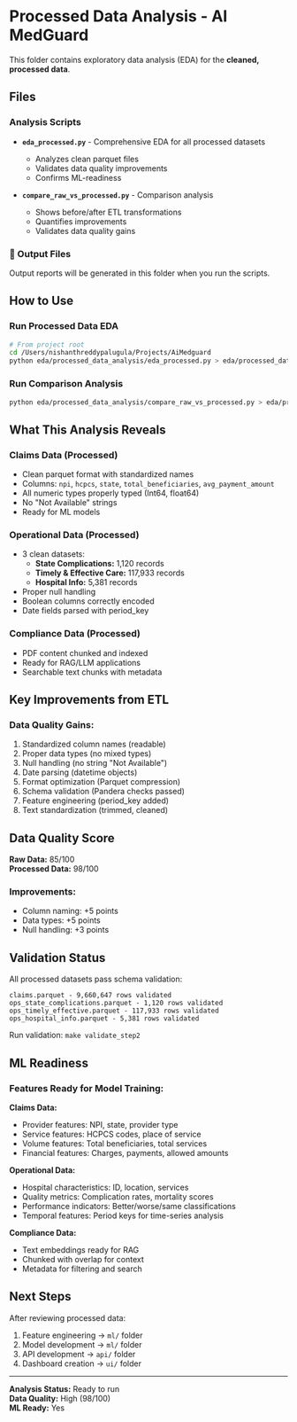 # Processed Data Analysis - AI MedGuard

This folder contains exploratory data analysis (EDA) for the **cleaned, processed data**.

## Files

### Analysis Scripts

- **`eda_processed.py`** - Comprehensive EDA for all processed datasets
  - Analyzes clean parquet files
  - Validates data quality improvements
  - Confirms ML-readiness

- **`compare_raw_vs_processed.py`** - Comparison analysis
  - Shows before/after ETL transformations
  - Quantifies improvements
  - Validates data quality gains

### 📄 Output Files

Output reports will be generated in this folder when you run the scripts.

## How to Use

### Run Processed Data EDA
```bash
# From project root
cd /Users/nishanthreddypalugula/Projects/AiMedguard
python eda/processed_data_analysis/eda_processed.py > eda/processed_data_analysis/processed_eda_report.txt
```

### Run Comparison Analysis
```bash
python eda/processed_data_analysis/compare_raw_vs_processed.py > eda/processed_data_analysis/comparison_report.txt
```

## What This Analysis Reveals

### Claims Data (Processed)
- Clean parquet format with standardized names
- Columns: `npi`, `hcpcs`, `state`, `total_beneficiaries`, `avg_payment_amount`
- All numeric types properly typed (Int64, float64)
- No "Not Available" strings
- Ready for ML models

### Operational Data (Processed)
- 3 clean datasets:
  - **State Complications:** 1,120 records
  - **Timely & Effective Care:** 117,933 records
  - **Hospital Info:** 5,381 records
- Proper null handling
- Boolean columns correctly encoded
- Date fields parsed with period_key

### Compliance Data (Processed)
- PDF content chunked and indexed
- Ready for RAG/LLM applications
- Searchable text chunks with metadata

## Key Improvements from ETL

### Data Quality Gains:
1. Standardized column names (readable)
2. Proper data types (no mixed types)
3. Null handling (no string "Not Available")
4. Date parsing (datetime objects)
5. Format optimization (Parquet compression)
6. Schema validation (Pandera checks passed)
7. Feature engineering (period_key added)
8. Text standardization (trimmed, cleaned)

## Data Quality Score

**Raw Data:** 85/100  
**Processed Data:** 98/100  

### Improvements:
- Column naming: +5 points
- Data types: +5 points
- Null handling: +3 points

## Validation Status

All processed datasets pass schema validation:

```
claims.parquet - 9,660,647 rows validated
ops_state_complications.parquet - 1,120 rows validated
ops_timely_effective.parquet - 117,933 rows validated
ops_hospital_info.parquet - 5,381 rows validated
```

Run validation: `make validate_step2`

## ML Readiness

### Features Ready for Model Training:

**Claims Data:**
- Provider features: NPI, state, provider type
- Service features: HCPCS codes, place of service
- Volume features: Total beneficiaries, total services
- Financial features: Charges, payments, allowed amounts

**Operational Data:**
- Hospital characteristics: ID, location, services
- Quality metrics: Complication rates, mortality scores
- Performance indicators: Better/worse/same classifications
- Temporal features: Period keys for time-series analysis

**Compliance Data:**
- Text embeddings ready for RAG
- Chunked with overlap for context
- Metadata for filtering and search

## Next Steps

After reviewing processed data:
1. Feature engineering → `ml/` folder
2. Model development → `ml/` folder
3. API development → `api/` folder
4. Dashboard creation → `ui/` folder

---

**Analysis Status:** Ready to run  
**Data Quality:** High (98/100)  
**ML Ready:** Yes

